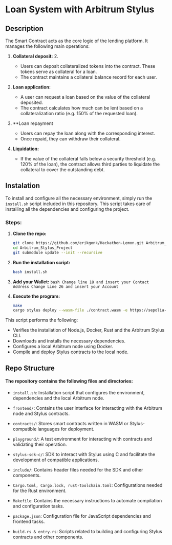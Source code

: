# Loan System with Arbitrum Stylus

## Description

The Smart Contract acts as the core logic of the lending platform. It manages the following main operations:
1. **Collateral deposit:** 2.
   - Users can deposit collateralized tokens into the contract. These tokens serve as collateral for a loan.
   - The contract maintains a collateral balance record for each user.
   
2. **Loan application:**
   - A user can request a loan based on the value of the collateral deposited.
   - The contract calculates how much can be lent based on a collateralization ratio (e.g. 150% of the requested loan).
   
3. **Loan repayment
   - Users can repay the loan along with the corresponding interest.
   - Once repaid, they can withdraw their collateral.
   
4. **Liquidation:**
   - If the value of the collateral falls below a security threshold (e.g. 120% of the loan), the contract allows third parties to liquidate the collateral to cover the outstanding debt.

## Instalation

To install and configure all the necessary environment, simply run the `install.sh` script included in this repository. This script takes care of installing all the dependencies and configuring the project.

### Steps:

1. **Clone the repo:**

    ```bash
    git clone https://github.com/erikgonk/Hackathon-Lemon.git Arbitrum_Stylus_Project
    cd Arbitrum_Stylus_Project
    git submodule update --init --recursive
    ```

2. **Run the installation script:**

    ```bash
    bash install.sh
    ```

3. **Add your Wallet:**
        ```bash
   Change line 18 and insert your Contact Address
   Change Line 26 and insert your Account
       ```
   
5. **Execute the program:**
    ```bash
    make
    cargo stylus deploy --wasm-file ./contract.wasm -e https://sepolia-rollup.arbitrum.io/rpc --cargo-stylus-version 0.5.3 --private-key INSERT_YOUR_PRIVATE_KEY
    ```

This script performs the following:
- Verifies the installation of Node.js, Docker, Rust and the Arbitrum Stylus CLI.
- Downloads and installs the necessary dependencies.
- Configures a local Arbitrum node using Docker.
- Compile and deploy Stylus contracts to the local node.

## Repo Structure

#### The repository contains the following files and directories:

- `install.sh`: Installation script that configures the environment, dependencies and the local Arbitrum node.

- `frontend/`: Contains the user interface for interacting with the Arbitrum node and Stylus contracts.

- `contracts/`: Stores smart contracts written in WASM or Stylus-compatible languages for deployment.

- `playground/`: A test environment for interacting with contracts and validating their operation.

- `stylus-sdk-c/`: SDK to interact with Stylus using C and facilitate the development of compatible applications.

- `include/`: Contains header files needed for the SDK and other components.

- `Cargo.toml, Cargo.lock, rust-toolchain.toml`: Configurations needed for the Rust environment.

- `Makefile`: Contains the necessary instructions to automate compilation and configuration tasks.

- `package.json`: Configuration file for JavaScript dependencies and frontend tasks.

- `build.rs & entry.rs`: Scripts related to building and configuring Stylus contracts and other components.
